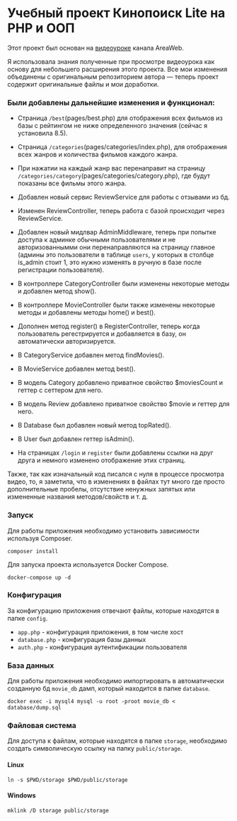 # Учебный проект Кинопоиск Lite на PHP и ООП

Этот проект был основан на [видеоуроке](https://youtu.be/MwtEjIpqIKQ?si=8vQJaQ1YMDqvDAz2) канала AreaWeb.

Я использовала знания полученные при просмотре видеоурока как основу для небольшего расширения этого проекта. Все мои изменения объединены с оригинальным репозиторием автора — теперь проект содержит оригинальные файлы и мои доработки. 


### Были добавлены дальнейшие изменения и функционал:

- Страница `/best`(pages/best.php) для отображения всех фильмов из базы с рейтингом не ниже определенного значения (сейчас я установила 8.5).
- Страница `/categories`(pages/categories/index.php), для отображения всех жанров и количества фильмов каждого жанра.
- При нажатии на каждый жанр вас перенаправит на страницу `/categories/category`(pages/categories/category.php), где будут показаны все фильмы этого жанра.

- Добавлен новый сервис ReviewService для работы с отзывами из бд.
- Изменен ReviewController, теперь работа с базой происходит через ReviewService.
  
- Добавлен новый мидлвар AdminMiddleware, теперь при попытке доступа к админке обычными пользователями и не авторизованнымми они перенаправляются на страницу главное (админы это пользователи в таблице `users`, у которых в столбце is_admin стоит 1, это нужно изменять в ручную в базе после регистрации пользователя). 
  
- В контроллере CategoryController были изменены некоторые методы и добавлен метод show().
- В контроллере MovieController были также изменены некоторые методы и добавлены методы home() и best().
- Дополнен метод register() в RegisterController, теперь когда пользователь регестрируется и добавляется в базу, он автоматически авторизируется.

- В CategoryService добавлен метод findMovies().
- В MovieService добавлен метод best().

- В модель Category добавлено приватное свойство $moviesCount и геттер с сеттером для него.
- В модель Review добавлено приватное свойство $movie и геттер для него.

- В Database был добавлен новый метод topRated().
- В User был добавлен геттер isAdmin().

- На страницах `/login` и `register` были добавлены ссылки на друг друга и немного изменено отображение этих страниц.


Также, так как изначальный код писался с нуля в процессе просмотра видео, то, я заметила, что в изменениях в файлах тут много где просто дополнительные пробелы, отсутствие ненужных запятых или измененные названия методов/свойств и т. д.



### Запуск

Для работы приложения необходимо установить зависимости используя Composer.

```shell
composer install
```

Для запуска проекта используется Docker Compose.

```shell
docker-compose up -d
```


### Конфигурация

За конфигурацию приложения отвечают файлы, которые находятся в папке `config`.

- `app.php` - конфигурация приложения, в том числе хост
- `database.php` - конфигурация базы данных
- `auth.php` - конфигурация аутентификации пользователя

### База данных

Для работы приложения необходимо импортировать в автоматически созданную бд `movie_db` дамп, который находится в папке `database`.
```shell
docker exec -i mysql4 mysql -u root -proot movie_db < database/dump.sql
```


### Файловая система

Для доступа к файлам, которые находятся в папке `storage`, необходимо создать символическую ссылку на папку `public/storage`.

#### Linux

```shell
ln -s $PWD/storage $PWD/public/storage
```

#### Windows

```shell
mklink /D storage public/storage
```

